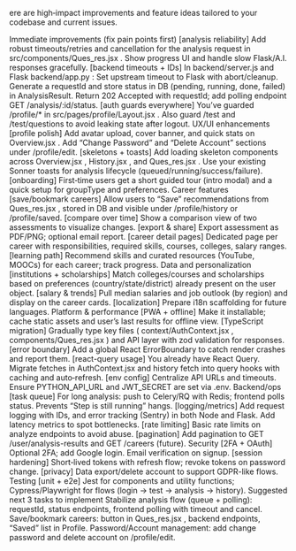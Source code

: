 ere are high‑impact improvements and feature ideas tailored to your codebase and current issues.

Immediate improvements (fix pain points first)
[analysis reliability] Add robust timeouts/retries and cancellation for the analysis request in 
src/components/Ques_res.jsx
. Show progress UI and handle slow Flask/A.I. responses gracefully.
[backend timeouts + IDs] In 
backend/server.js
 and Flask 
backend/app.py
:
Set upstream timeout to Flask with abort/cleanup.
Generate a requestId and store status in DB (pending, running, done, failed) in AnalysisResult.
Return 202 Accepted with requestId; add polling endpoint GET /analysis/:id/status.
[auth guards everywhere] You’ve guarded /profile/* in 
src/pages/profile/Layout.jsx
. Also guard /test and /test/questions to avoid leaking state after logout.
UX/UI enhancements
[profile polish] Add avatar upload, cover banner, and quick stats on 
Overview.jsx
. Add “Change Password” and “Delete Account” sections under /profile/edit.
[skeletons + toasts] Add loading skeleton components across 
Overview.jsx
, 
History.jsx
, and 
Ques_res.jsx
. Use your existing Sonner toasts for analysis lifecycle (queued/running/success/failure).
[onboarding] First‑time users get a short guided tour (intro modal) and a quick setup for groupType and preferences.
Career features
[save/bookmark careers] Allow users to “Save” recommendations from 
Ques_res.jsx
, stored in DB and visible under /profile/history or /profile/saved.
[compare over time] Show a comparison view of two assessments to visualize changes.
[export & share] Export assessment as PDF/PNG; optional email report.
[career detail pages] Dedicated page per career with responsibilities, required skills, courses, colleges, salary ranges.
[learning path] Recommend skills and curated resources (YouTube, MOOCs) for each career; track progress.
Data and personalization
[institutions + scholarships] Match colleges/courses and scholarships based on preferences (country/state/district) already present on the user object.
[salary & trends] Pull median salaries and job outlook (by region) and display on the career cards.
[localization] Prepare i18n scaffolding for future languages.
Platform & performance
[PWA + offline] Make it installable; cache static assets and user’s last results for offline view.
[TypeScript migration] Gradually type key files (
context/AuthContext.jsx
, 
components/Ques_res.jsx
) and API layer with zod validation for responses.
[error boundary] Add a global React ErrorBoundary to catch render crashes and report them.
[react-query usage] You already have React Query. Migrate fetches in 
AuthContext.jsx
 and history fetch into query hooks with caching and auto‑refresh.
[env config] Centralize API URLs and timeouts. Ensure PYTHON_API_URL and JWT_SECRET are set via .env.
Backend/ops
[task queue] For long analysis: push to Celery/RQ with Redis; frontend polls status. Prevents “Step is still running” hangs.
[logging/metrics] Add request logging with IDs, and error tracking (Sentry) in both Node and Flask. Add latency metrics to spot bottlenecks.
[rate limiting] Basic rate limits on analyze endpoints to avoid abuse.
[pagination] Add pagination to GET /user/analysis-results and GET /careers (future).
Security
[2FA + OAuth] Optional 2FA; add Google login. Email verification on signup.
[session hardening] Short‑lived tokens with refresh flow; revoke tokens on password change.
[privacy] Data export/delete account to support GDPR-like flows.
Testing
[unit + e2e] Jest for components and utility functions; Cypress/Playwright for flows (login → test → analysis → history).
Suggested next 3 tasks to implement
Stabilize analysis flow (queue + polling): requestId, status endpoints, frontend polling with timeout and cancel.
Save/bookmark careers: button in 
Ques_res.jsx
, backend endpoints, “Saved” list in Profile.
Password/Account management: add change password and delete account on /profile/edit.